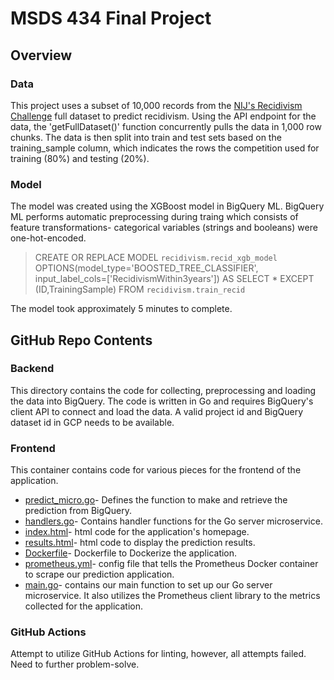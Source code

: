 # MSDS 434 Final Project


## Overview
### Data
This project uses a subset of 10,000 records from the [NIJ's Recidivism Challenge](https://data.ojp.usdoj.gov/Courts/NIJ-s-Recidivism-Challenge-Full-Dataset/ynf5-u8nk/about_data) full dataset to predict recidivism. Using the API endpoint for the data, the 'getFullDataset()' function concurrently pulls the data in 1,000 row chunks. The data is then split into train and test sets based on the training_sample column, which indicates the rows the competition used for training (80%) and testing (20%).

### Model
The model was created using the XGBoost model in BigQuery ML. BigQuery ML performs automatic preprocessing during traing which consists of feature transformations- categorical variables (strings and booleans) were one-hot-encoded.

> CREATE OR REPLACE MODEL `recidivism.recid_xgb_model`
>       OPTIONS(model_type='BOOSTED_TREE_CLASSIFIER',
>               input_label_cols=['RecidivismWithin3years'])
> AS SELECT * EXCEPT (ID,TrainingSample)
> FROM `recidivism.train_recid`

The model took approximately 5 minutes to complete.

## GitHub Repo Contents
### Backend
This directory contains the code for collecting, preprocessing and loading the data into BigQuery. The code is written in Go and requires BigQuery's client API to connect and load the data. A valid project id and BigQuery dataset id in GCP needs to be available.

### Frontend
This container contains code for various pieces for the frontend of the application.
- [predict_micro.go](https://github.com/mamaOcoder/msds434_final/blob/main/Frontend/predict_micro.go)- Defines the function to make and retrieve the prediction from BigQuery.
- [handlers.go](https://github.com/mamaOcoder/msds434_final/blob/main/Frontend/handlers.go)- Contains handler functions for the Go server microservice.
- [index.html](https://github.com/mamaOcoder/msds434_final/blob/main/Frontend/index.html)- html code for the application's homepage.
- [results.html](https://github.com/mamaOcoder/msds434_final/blob/main/Frontend/results.html)- html code to display the prediction results.
- [Dockerfile](https://github.com/mamaOcoder/msds434_final/blob/main/Frontend/Dockerfile)- Dockerfile to Dockerize the application.
- [prometheus.yml](https://github.com/mamaOcoder/msds434_final/blob/main/Frontend/prometheus.yml)- config file that tells the Prometheus Docker container to scrape our prediction application.
- [main.go](https://github.com/mamaOcoder/msds434_final/blob/main/Frontend/main.go)- contains our main function to set up our Go server microservice. It also utilizes the Prometheus client library to the metrics collected for the application.

### GitHub Actions
Attempt to utilize GitHub Actions for linting, however, all attempts failed. Need to further problem-solve.
